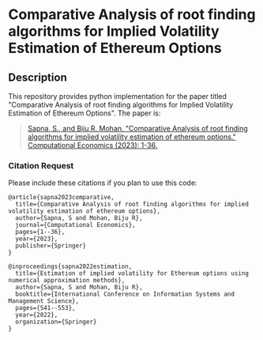 # Comparative Analysis of root finding algorithms for Implied Volatility Estimation of Ethereum Options

## Description
This repository provides python implementation for the paper titled "Comparative Analysis of root finding algorithms for Implied Volatility Estimation of Ethereum Options". The paper is:
> [Sapna, S., and Biju R. Mohan. "Comparative Analysis of root finding algorithms for implied volatility estimation of ethereum options." Computational Economics (2023): 1-36.](https://doi.org/10.1007/s10614-023-10446-8)

### Citation Request

Please include these citations if you plan to use this code:

```code 
@article{sapna2023comparative,
  title={Comparative Analysis of root finding algorithms for implied volatility estimation of ethereum options},
  author={Sapna, S and Mohan, Biju R},
  journal={Computational Economics},
  pages={1--36},
  year={2023},
  publisher={Springer}
}

@inproceedings{sapna2022estimation,
  title={Estimation of implied volatility for Ethereum options using numerical approximation methods},
  author={Sapna, S and Mohan, Biju R},
  booktitle={International Conference on Information Systems and Management Science},
  pages={541--553},
  year={2022},
  organization={Springer}
}
